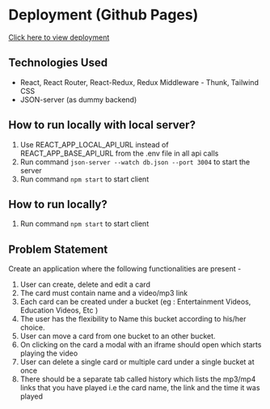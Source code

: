 # Deployment (Github Pages)
[Click here to view deployment](https://ashutosh44ks.github.io/convin-march/)

## Technologies Used
- React, React Router, React-Redux, Redux Middleware - Thunk, Tailwind CSS
- JSON-server (as dummy backend)

## How to run locally with local server?
1. Use REACT_APP_LOCAL_API_URL instead of REACT_APP_BASE_API_URL from the .env file in all api calls
2. Run command ```json-server --watch db.json --port 3004``` to start the server
3. Run command ```npm start``` to start client

## How to run locally?
1. Run command ```npm start``` to start client

## Problem Statement
Create an application where the following functionalities are present -
1. User can create, delete and edit a card
2. The card must contain name and a video/mp3 link
3. Each card can be created under a bucket (eg : Entertainment Videos, Education Videos, Etc )
4. The user has the flexibility to Name this bucket according to his/her choice.
5. User can move a card from one bucket to an other bucket.
6. On clicking on the card a modal with an iframe should open which starts playing the video
7. User can delete a single card or multiple card under a single bucket at once
8. There should be a separate tab called history which lists the mp3/mp4 links that you have played i.e the card name, the link and the time it was played
